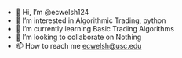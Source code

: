 - 👋 Hi, I’m @ecwelsh124
- 👀 I’m interested in Algorithmic Trading, python
- 🌱 I’m currently learning Basic Trading Algorithms
- 💞️ I’m looking to collaborate on Nothing
- 📫 How to reach me ecwelsh@usc.edu
